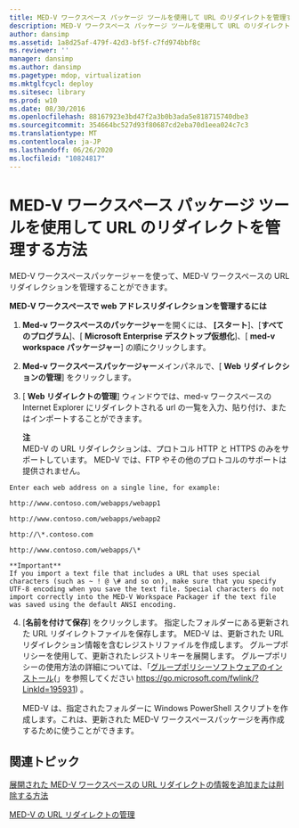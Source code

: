 ```yaml
---
title: MED-V ワークスペース パッケージ ツールを使用して URL のリダイレクトを管理する方法
description: MED-V ワークスペース パッケージ ツールを使用して URL のリダイレクトを管理する方法
author: dansimp
ms.assetid: 1a8d25af-479f-42d3-bf5f-c7fd974bbf8c
ms.reviewer: ''
manager: dansimp
ms.author: dansimp
ms.pagetype: mdop, virtualization
ms.mktglfcycl: deploy
ms.sitesec: library
ms.prod: w10
ms.date: 08/30/2016
ms.openlocfilehash: 88167923e3bd47f2a3b0b3ada5e818715740dbe3
ms.sourcegitcommit: 354664bc527d93f80687cd2eba70d1eea024c7c3
ms.translationtype: MT
ms.contentlocale: ja-JP
ms.lasthandoff: 06/26/2020
ms.locfileid: "10824817"
---
```

# MED-V ワークスペース パッケージ ツールを使用して URL のリダイレクトを管理する方法


MED-V ワークスペースパッケージャーを使って、MED-V ワークスペースの URL リダイレクションを管理することができます。

**MED-V ワークスペースで web アドレスリダイレクションを管理するには**

1.  **Med-v ワークスペースのパッケージャー**を開くには、 **[スタート**]、[**すべてのプログラム**]、[ **Microsoft Enterprise デスクトップ仮想化**]、[ **med-v workspace パッケージャー**] の順にクリックします。

2.  **Med-v ワークスペースパッケージャー**メインパネルで、[ **Web リダイレクションの管理**] をクリックします。

3.  [ **Web リダイレクトの管理**] ウィンドウでは、med-v ワークスペースの Internet Explorer にリダイレクトされる url の一覧を入力、貼り付け、またはインポートすることができます。

    **注**  
    MED-V の URL リダイレクションは、プロトコル HTTP と HTTPS のみをサポートしています。 MED-V では、FTP やその他のプロトコルのサポートは提供されません。



~~~
Enter each web address on a single line, for example:

http://www.contoso.com/webapps/webapp1

http://www.contoso.com/webapps/webapp2

http://\*.contoso.com

http://www.contoso.com/webapps/\*

**Important**  
If you import a text file that includes a URL that uses special characters (such as ~ ! @ \# and so on), make sure that you specify UTF-8 encoding when you save the text file. Special characters do not import correctly into the MED-V Workspace Packager if the text file was saved using the default ANSI encoding.
~~~



4. [**名前を付けて保存**] をクリックします。 指定したフォルダーにある更新された URL リダイレクトファイルを保存します。 MED-V は、更新された URL リダイレクション情報を含むレジストリファイルを作成します。 グループポリシーを使用して、更新されたレジストリキーを展開します。 グループポリシーの使用方法の詳細については、「[グループポリシーソフトウェアのインストール](https://go.microsoft.com/fwlink/?LinkId=195931)(」を参照してください https://go.microsoft.com/fwlink/?LinkId=195931) 。

   MED-V は、指定されたフォルダーに Windows PowerShell スクリプトを作成します。これは、更新された MED-V ワークスペースパッケージを再作成するために使うことができます。

## 関連トピック


[展開された MED-V ワークスペースの URL リダイレクトの情報を追加または削除する方法](how-to-add-or-remove-url-redirection-information-in-a-deployed-med-v-workspace.md)

[MED-V の URL リダイレクトの管理](manage-med-v-url-redirection.md)









